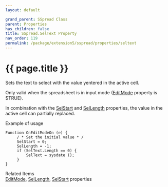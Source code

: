 ```yaml
---
layout: default

grand_parent: SSpread Class
parent: Properties
has_children: false
title: SSpread.SelText Property
nav_order: 119
permalink: /package/extension5/sspread/properties/seltext
---
```

# {{ page.title }}

Sets the text to select with the value yentered in the active cell.

Only valid when the spreadsheet is in input mode (<a href="/package/extension5/sspread/properties/editmode">EditMode</a> property is $TRUE).

In combination with the <a href="/package/extension5/sspread/properties/selstart">SelStart</a> and <a href="/package/extension5/sspread/properties/sellength">SelLength</a> properties, the value in the active cell can partially replaced. 

Example of usage<br>
```
Function OnEditModeOn (e) {
     / * Set the initial value * /
     SelStart = 0;
     SelLength = -1;
     if (SelText.Length == 0) {
         SelText = sysdate ();
     }
}
```

Related Items<br>
<a href="/package/extension5/sspread/properties/editmode">EditMode</a>, <a href="/package/extension5/sspread/properties/sellength">SelLength</a>, <a href="/package/extension5/sspread/properties/selstart">SelStart</a> properties  